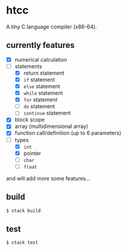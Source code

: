 # htcc

A tiny C language compiler (x86-64).

## currently features

- [x] numerical calculation
- [ ] statements
    - [x] return statement
    - [x] `if` statement
    - [x] `else` statement
    - [x] `while` statement
    - [x] `for` statement
    - [ ] `do` statement
    - [ ] `continue` statement
- [x] block scope
- [x] array (multidimensional array)
- [x] function call/definition (up to 6 parameters)
- [ ] types
    - [x] `int`
    - [x] pointer
    - [ ] `char`
    - [ ] `float`

and will add more some features...

## build

```sh
$ stack build
```

## test

```sh
$ stack test
```
